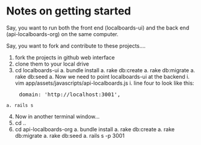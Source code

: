 Notes on getting started 
===================

Say, you want to run both the front end (localboards-ui) and the 
back end (api-localboards-org) on the same computer.

Say, you want to fork and contribute to these projects.... 

1. fork the projects in github web interface
2. clone them to your local drive
3. cd localboards-ui
    a. bundle install
    a. rake db:create 
    a. rake db:migrate
    a. rake db:seed
    a. Now we need to point localboards-ui at the backend
       i. vim app/assets/javascripts/api-localboards.js
       i. line four to look like this:
<pre>
	domain: 'http://localhost:3001',
</pre>

    a. rails s 
4. Now in another terminal window...
4. cd ..
5. cd api-localboards-org
    a. bundle install
    a. rake db:create 
    a. rake db:migrate
    a. rake db:seed
    a. rails s -p 3001

